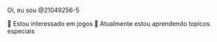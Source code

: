 Oi, eu sou @21049256-5

👀 Estou interessado em jogos
🌱 Atualmente estou aprendendo topicos especiais

<!---
21049256-5/21049256-5 is a ✨ special ✨ repository because its `README.md` (this file) appears on your GitHub profile.
You can click the Preview link to take a look at your changes.
--->
